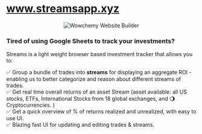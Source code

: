 # www.streamsapp.xyz
<p align="center"><img src="https://res.cloudinary.com/dl4murstw/image/upload/v1634716662/Screenshot_2021-10-20_at_3.57.35_PM_nxsbkx.png" alt="Wowchemy Website Builder"></p>

### Tired of using Google Sheets to track your investments?

Streams is a light weight browser based investment tracker that allows you to:  

:white_check_mark: Group a bundle of trades into **streams** for displaying an aggregate ROI - enabling us to better categorize and reason about different streams of trades.  
:white_check_mark: Get real time overall returns of an asset Stream (asset available:   all US stocks, ETFs, International Stocks from 18 global exchanges, and :waning_gibbous_moon: Cryptocurrencies. )  
:white_check_mark: Get a quick overview of % of returns realized and unrealized, with easy to use UI.  
:white_check_mark: Blazing fast UI for updating and editing trades & streams.

